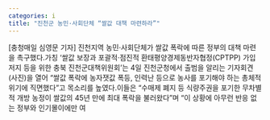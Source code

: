 ```yaml
---
categories: i
title: "진천군 농민·사회단체 “쌀값 대책 마련하라”"
---
```

[충청매일 심영문 기자] 진천지역 농민·사회단체가 쌀값 폭락에 따른 정부의 대책 마련을 촉구했다.가칭 ‘쌀값 보장과 포괄적·점진적 환태평양경제동반자협정(CPTPP) 가입 저지 등을 위한 충북 진천군대책위원회’는 4일 진천군청에서 출범을 알리는 기자회견(사진)을 열어 “쌀값 폭락에 농자잿값 폭등, 인력난 등으로 농사를 포기해야 하는 총체적 위기에 직면했다”고 목소리를 높였다.이들은 “수매제 폐지 등 식량주권을 포기한 무차별적 개방 농정이 쌀값의 45년 만에 최대 폭락을 불러왔다”며 “이 상황에 아무런 반응 없는 정부와 인기몰이에만 여